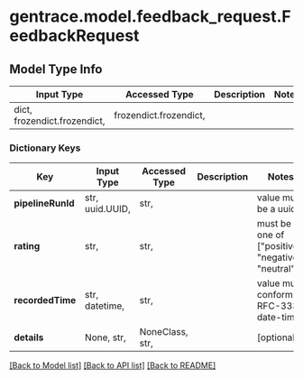 # gentrace.model.feedback_request.FeedbackRequest

## Model Type Info
Input Type | Accessed Type | Description | Notes
------------ | ------------- | ------------- | -------------
dict, frozendict.frozendict,  | frozendict.frozendict,  |  | 

### Dictionary Keys
Key | Input Type | Accessed Type | Description | Notes
------------ | ------------- | ------------- | ------------- | -------------
**pipelineRunId** | str, uuid.UUID,  | str,  |  | value must be a uuid
**rating** | str,  | str,  |  | must be one of ["positive", "negative", "neutral", ] 
**recordedTime** | str, datetime,  | str,  |  | value must conform to RFC-3339 date-time
**details** | None, str,  | NoneClass, str,  |  | [optional] 

[[Back to Model list]](../../README.md#documentation-for-models) [[Back to API list]](../../README.md#documentation-for-api-endpoints) [[Back to README]](../../README.md)

